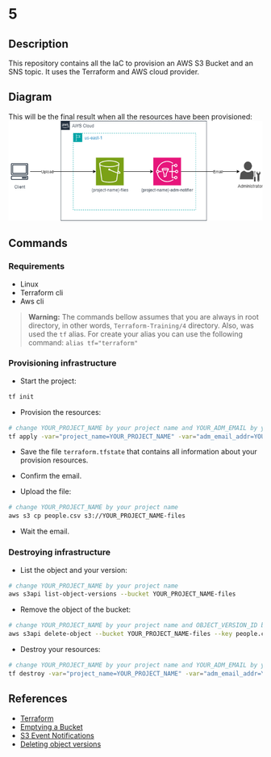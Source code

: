 # 5
## Description
This repository contains all the IaC to provision an AWS S3 Bucket and an SNS topic.
It uses the Terraform and AWS cloud provider.

## Diagram
This will be the final result when all the resources have been provisioned:
![AWS Diagram](img/diagram.png)

## Commands
### Requirements
- Linux
- Terraform cli
- Aws cli

> **Warning:** The commands bellow assumes that you are always in root directory, in other words, `Terraform-Training/4` directory.
> Also, was used the `tf` alias.
> For create your alias you can use the following command: `alias tf="terraform"`

### Provisioning infrastructure
- Start the project:
```bash
tf init
```

- Provision the resources:
```bash
# change YOUR_PROJECT_NAME by your project name and YOUR_ADM_EMAIL by your administrator email 
tf apply -var="project_name=YOUR_PROJECT_NAME" -var="adm_email_addr=YOUR_ADM_EMAIL"
```

- Save the file `terraform.tfstate` that contains all information about your provision resources.

- Confirm the email.

- Upload the file:
```bash
# change YOUR_PROJECT_NAME by your project name
aws s3 cp people.csv s3://YOUR_PROJECT_NAME-files
```

- Wait the email.

### Destroying infrastructure
- List the object and your version:
```bash
# change YOUR_PROJECT_NAME by your project name
aws s3api list-object-versions --bucket YOUR_PROJECT_NAME-files 
```

- Remove the object of the bucket:
```bash
# change YOUR_PROJECT_NAME by your project name and OBJECT_VERSION_ID by your object version id
aws s3api delete-object --bucket YOUR_PROJECT_NAME-files --key people.csv --version-id OBJECT_VERSION_ID
```

- Destroy your resources:
```bash
# change YOUR_PROJECT_NAME by your project name and YOUR_ADM_EMAIL by your administrator email
tf destroy -var="project_name=YOUR_PROJECT_NAME" -var="adm_email_addr=YOUR_ADM_EMAIL"
```

## References
- [Terraform](https://developer.hashicorp.com/terraform/tutorials/aws-get-started)
- [Emptying a Bucket](https://docs.aws.amazon.com/AmazonS3/latest/userguide/empty-bucket.html)
- [S3 Event Notifications](https://docs.aws.amazon.com/AmazonS3/latest/userguide/EventNotifications.html)
- [Deleting object versions](https://docs.aws.amazon.com/AmazonS3/latest/userguide/DeletingObjectVersions.html)